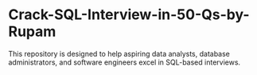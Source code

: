 # Crack-SQL-Interview-in-50-Qs-by-Rupam
This repository is designed to help aspiring data analysts, database administrators, and software engineers excel in SQL-based interviews.
